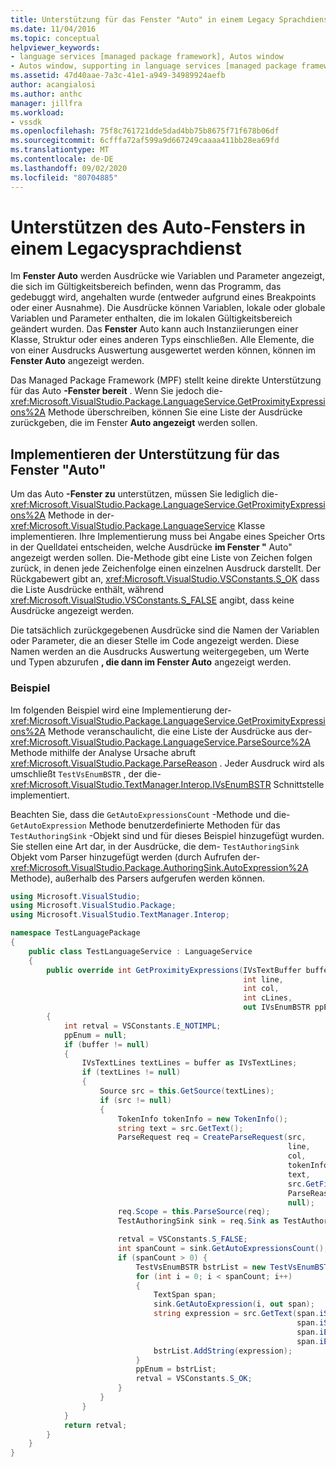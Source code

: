 ```yaml
---
title: Unterstützung für das Fenster "Auto" in einem Legacy Sprachdienst | Microsoft-Dokumentation
ms.date: 11/04/2016
ms.topic: conceptual
helpviewer_keywords:
- language services [managed package framework], Autos window
- Autos window, supporting in language services [managed package framework]
ms.assetid: 47d40aae-7a3c-41e1-a949-34989924aefb
author: acangialosi
ms.author: anthc
manager: jillfra
ms.workload:
- vssdk
ms.openlocfilehash: 75f8c761721dde5dad4bb75b8675f71f678b06df
ms.sourcegitcommit: 6cfffa72af599a9d667249caaaa411bb28ea69fd
ms.translationtype: MT
ms.contentlocale: de-DE
ms.lasthandoff: 09/02/2020
ms.locfileid: "80704885"
---
```

# <a name="support-for-the-autos-window-in-a-legacy-language-service"></a>Unterstützen des Auto-Fensters in einem Legacysprachdienst
Im **Fenster Auto** werden Ausdrücke wie Variablen und Parameter angezeigt, die sich im Gültigkeitsbereich befinden, wenn das Programm, das gedebuggt wird, angehalten wurde (entweder aufgrund eines Breakpoints oder einer Ausnahme). Die Ausdrücke können Variablen, lokale oder globale Variablen und Parameter enthalten, die im lokalen Gültigkeitsbereich geändert wurden. Das **Fenster** Auto kann auch Instanziierungen einer Klasse, Struktur oder eines anderen Typs einschließen. Alle Elemente, die von einer Ausdrucks Auswertung ausgewertet werden können, können im **Fenster Auto** angezeigt werden.

 Das Managed Package Framework (MPF) stellt keine direkte Unterstützung für das Auto **-Fenster bereit** . Wenn Sie jedoch die- <xref:Microsoft.VisualStudio.Package.LanguageService.GetProximityExpressions%2A> Methode überschreiben, können Sie eine Liste der Ausdrücke zurückgeben, die im Fenster **Auto angezeigt** werden sollen.

## <a name="implementing-support-for-the-autos-window"></a>Implementieren der Unterstützung für das Fenster "Auto"
 Um das Auto **-Fenster zu** unterstützen, müssen Sie lediglich die- <xref:Microsoft.VisualStudio.Package.LanguageService.GetProximityExpressions%2A> Methode in der- <xref:Microsoft.VisualStudio.Package.LanguageService> Klasse implementieren. Ihre Implementierung muss bei Angabe eines Speicher Orts in der Quelldatei entscheiden, welche Ausdrücke **im Fenster "** Auto" angezeigt werden sollen. Die-Methode gibt eine Liste von Zeichen folgen zurück, in denen jede Zeichenfolge einen einzelnen Ausdruck darstellt. Der Rückgabewert gibt an, <xref:Microsoft.VisualStudio.VSConstants.S_OK> dass die Liste Ausdrücke enthält, während <xref:Microsoft.VisualStudio.VSConstants.S_FALSE> angibt, dass keine Ausdrücke angezeigt werden.

 Die tatsächlich zurückgegebenen Ausdrücke sind die Namen der Variablen oder Parameter, die an dieser Stelle im Code angezeigt werden. Diese Namen werden an die Ausdrucks Auswertung weitergegeben, um Werte und Typen abzurufen **, die dann im Fenster Auto** angezeigt werden.

### <a name="example"></a>Beispiel
 Im folgenden Beispiel wird eine Implementierung der- <xref:Microsoft.VisualStudio.Package.LanguageService.GetProximityExpressions%2A> Methode veranschaulicht, die eine Liste der Ausdrücke aus der- <xref:Microsoft.VisualStudio.Package.LanguageService.ParseSource%2A> Methode mithilfe der Analyse Ursache abruft <xref:Microsoft.VisualStudio.Package.ParseReason> . Jeder Ausdruck wird als umschließt `TestVsEnumBSTR` , der die- <xref:Microsoft.VisualStudio.TextManager.Interop.IVsEnumBSTR> Schnittstelle implementiert.

 Beachten Sie, dass die `GetAutoExpressionsCount` -Methode und die- `GetAutoExpression` Methode benutzerdefinierte Methoden für das `TestAuthoringSink` -Objekt sind und für dieses Beispiel hinzugefügt wurden. Sie stellen eine Art dar, in der Ausdrücke, die dem- `TestAuthoringSink` Objekt vom Parser hinzugefügt werden (durch Aufrufen der- <xref:Microsoft.VisualStudio.Package.AuthoringSink.AutoExpression%2A> Methode), außerhalb des Parsers aufgerufen werden können.

```csharp
using Microsoft.VisualStudio;
using Microsoft.VisualStudio.Package;
using Microsoft.VisualStudio.TextManager.Interop;

namespace TestLanguagePackage
{
    public class TestLanguageService : LanguageService
    {
        public override int GetProximityExpressions(IVsTextBuffer buffer,
                                                    int line,
                                                    int col,
                                                    int cLines,
                                                    out IVsEnumBSTR ppEnum)
        {
            int retval = VSConstants.E_NOTIMPL;
            ppEnum = null;
            if (buffer != null)
            {
                IVsTextLines textLines = buffer as IVsTextLines;
                if (textLines != null)
                {
                    Source src = this.GetSource(textLines);
                    if (src != null)
                    {
                        TokenInfo tokenInfo = new TokenInfo();
                        string text = src.GetText();
                        ParseRequest req = CreateParseRequest(src,
                                                              line,
                                                              col,
                                                              tokenInfo,
                                                              text,
                                                              src.GetFilePath(),
                                                              ParseReason.Autos,
                                                              null);
                        req.Scope = this.ParseSource(req);
                        TestAuthoringSink sink = req.Sink as TestAuthoringSink;

                        retval = VSConstants.S_FALSE;
                        int spanCount = sink.GetAutoExpressionsCount();
                        if (spanCount > 0) {
                            TestVsEnumBSTR bstrList = new TestVsEnumBSTR();
                            for (int i = 0; i < spanCount; i++)
                            {
                                TextSpan span;
                                sink.GetAutoExpression(i, out span);
                                string expression = src.GetText(span.iStartLine,
                                                                span.iStartIndex,
                                                                span.iEndLine,
                                                                span.iEndIndex);
                                bstrList.AddString(expression);
                            }
                            ppEnum = bstrList;
                            retval = VSConstants.S_OK;
                        }
                    }
                }
            }
            return retval;
        }
    }
}
```
